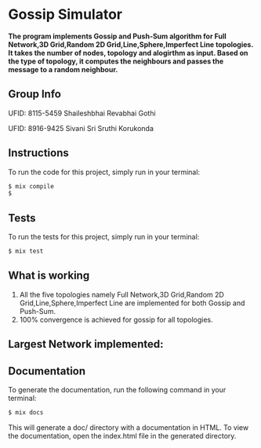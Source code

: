 # Gossip Simulator

**The program implements Gossip and Push-Sum algorithm for Full Network,3D Grid,Random 2D Grid,Line,Sphere,Imperfect Line topologies. It takes the number of nodes, topology and alogirthm as input. Based on the type of topology, it computes the neighbours and passes the message to a random neighbour.**

## Group Info

UFID: 8115-5459 Shaileshbhai Revabhai Gothi


UFID: 8916-9425 Sivani Sri Sruthi Korukonda

## Instructions

To run the code for this project, simply run in your terminal:

```elixir
$ mix compile
$
```

## Tests

To run the tests for this project, simply run in your terminal:

```elixir
$ mix test
```

## What is working

1. All the five topologies namely Full Network,3D Grid,Random 2D Grid,Line,Sphere,Imperfect Line are implemented for both Gossip and Push-Sum.
2. 100% convergence is achieved for gossip for all topologies.

## Largest Network implemented:


## Documentation

To generate the documentation, run the following command in your terminal:

```elixir
$ mix docs
```
This will generate a doc/ directory with a documentation in HTML. 
To view the documentation, open the index.html file in the generated directory.

